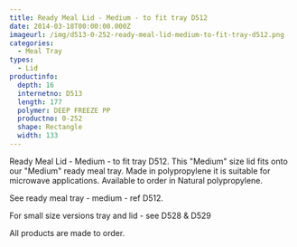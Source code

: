 ```yaml
---
title: Ready Meal Lid - Medium - to fit tray D512
date: 2014-03-18T00:00:00.000Z
imageurl: /img/d513-0-252-ready-meal-lid-medium-to-fit-tray-d512.png
categories:
  - Meal Tray
types:
  - Lid
productinfo:
  depth: 16
  internetno: D513
  length: 177
  polymer: DEEP FREEZE PP
  productno: 0-252
  shape: Rectangle
  width: 133
---
```

Ready Meal Lid - Medium - to fit tray D512. This "Medium" size lid fits onto our "Medium" ready meal tray. Made in polypropylene it is suitable for microwave applications. Available to order in Natural polypropylene.

See ready meal tray - medium - ref D512.

For small size versions tray and lid - see D528 & D529

All products are made to order.

 

